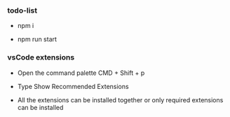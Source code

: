 ### todo-list

- npm i

- npm run start


### vsCode extensions

- Open the command palette CMD + Shift + p

- Type Show Recommended Extensions

- All the extensions can be installed together or only required extensions can be installed
